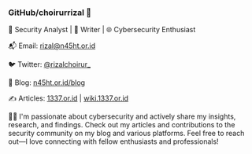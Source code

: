 ### GitHub/choirurrizal 👋

🔐 Security Analyst | 📝 Writer | 🌐 Cybersecurity Enthusiast

📬 Email: [rizal@n45ht.or.id](mailto:rizal@n45ht.or.id)

🐦 Twitter: [@rizalchoirur_](https://twitter.com/rizalchoirur_)

📖 Blog: [n45ht.or.id/blog](https://n45ht.or.id/blog)

✍️ Articles: [1337.or.id](https://1337.or.id) | [wiki.1337.or.id](https://wiki.1337.or.id)

👨‍💻 I'm passionate about cybersecurity and actively share my insights, research, and findings. Check out my articles and contributions to the security community on my blog and various platforms. Feel free to reach out—I love connecting with fellow enthusiasts and professionals!

<!--
![GitHub Stats](https://github-readme-stats.vercel.app/api?username=choirurrizal&show_icons=true)
-->
